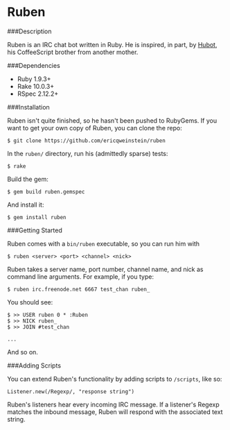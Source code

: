 Ruben
=====

###Description

Ruben is an IRC chat bot written in Ruby. He is inspired, in part, by [Hubot](http://hubot.github.com/), his CoffeeScript brother from another mother.

###Dependencies

* Ruby 1.9.3+
* Rake 10.0.3+
* RSpec 2.12.2+

###Installation

Ruben isn't quite finished, so he hasn't been pushed to RubyGems. If you want to get your own copy of Ruben, you can clone the repo:

    $ git clone https://github.com/ericqweinstein/ruben

In the `ruben/` directory, run his (admittedly sparse) tests:

    $ rake

Build the gem:

    $ gem build ruben.gemspec

And install it:

    $ gem install ruben

###Getting Started

Ruben comes with a `bin/ruben` executable, so you can run him with

    $ ruben <server> <port> <channel> <nick>

Ruben takes a server name, port number, channel name, and nick as command line arguments. For example, if you type: 

    $ ruben irc.freenode.net 6667 test_chan ruben_

You should see:

    $ >> USER ruben 0 * :Ruben
    $ >> NICK ruben_
    $ >> JOIN #test_chan

    ...

And so on.

###Adding Scripts

You can extend Ruben's functionality by adding scripts to `/scripts`, like so:

    Listener.new(/Regexp/, "response string")

Ruben's listeners hear every incoming IRC message. If a listener's Regexp matches the inbound message, Ruben will respond with the associated text string.

